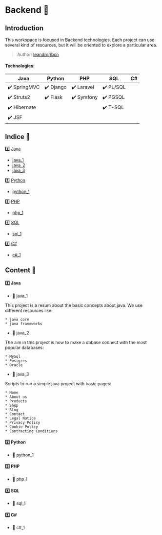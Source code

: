 # Backend   :ticket: 

## Introduction

This workspace is focused in Backend technologies. Each project can use several kind of resources, but it will be oriented to explore a particular area.

> Author: [leandrorjbcn](https://leandrorjbcn.github.io/site/)

#### Technologies:    

|            Java               |           Python              |            PHP                |             SQL               |             C#                |
|------------------------------ |------------------------------ |------------------------------ |------------------------------ |------------------------------ |
|   :heavy_check_mark: SpringMVC|   :heavy_check_mark: Django   | :heavy_check_mark: Laravel    | :heavy_check_mark: PL/SQL     |                               |
|   :heavy_check_mark: Struts2  |   :heavy_check_mark: Flask    | :heavy_check_mark: Symfony    | :heavy_check_mark: PGSQL      |                               |
|   :heavy_check_mark: Hibernate|                               |                               | :heavy_check_mark: T-SQL      |                               |
|   :heavy_check_mark: JSF      |                               |                               |                               |                               |


## Indice :bookmark_tabs:

:one: [Java](#html)
  * [java_1](#java_1)
  * [java_2](#java_2)
  * [java_3](#java_3)

:two: [Python](#python)
  * [python_1](#python_1)

:three: [PHP](#php)
  * [php_1](#php_1)
  
:four: [SQL](#sql)
  * [sql_1](#sql_1)
  
:five: [C#](#c#)
  * [c#_1](#c#_1)
  

## Content :book:

#### :one: Java <a name="java"></a>

 * :green_book: java_1 <a name="java_1"></a>
  
  This project is a resum about the basic concepts about java. We use different resources like:
  
    * java core
    * java frameworks    
    
  * :green_book: java_2 <a name="java_2"></a>
  
  The aim in this project is how to make a dabase connect with the most popular databases:
  
    * MySql
    * Postgres
    * Oracle
  
  * :green_book: java_3 <a name="java_3"></a>
  
  Scripts to run a simple java project with basic pages: 
  
    * Home 
    * About us 
    * Products
    * Shop
    * Blog
    * Contact
    * Legal Notice
    * Privacy Policy
    * Cookie Policy
    * Contracting Conditions
  
#### :two: Python <a name="python"></a>

* :closed_book: python_1 <a name="python_1"></a>

#### :three: PHP <a name="php"></a>

* :blue_book: php_1 <a name="php_1"></a>
 
#### :four: SQL <a name="sql"></a>

* :orange_book: sql_1 <a name="sql_1"></a>

#### :five: C# <a name="c#"></a>

* :notebook: c#_1 <a name="c#_1"></a>
